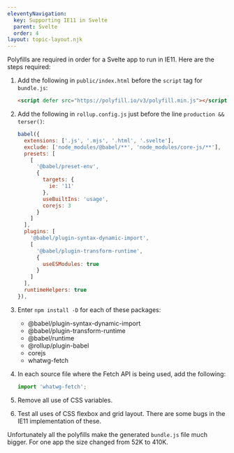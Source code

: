 ```yaml
---
eleventyNavigation:
  key: Supporting IE11 in Svelte
  parent: Svelte
  order: 4
layout: topic-layout.njk
---
```


Polyfills are required in order for a Svelte app to run in IE11.
Here are the steps required:

1. Add the following in `public/index.html`
   before the `script` tag for `bundle.js`:

   ```html
   <script defer src="https://polyfill.io/v3/polyfill.min.js"></script>
   ```

1. Add the following in `rollup.config.js` just before the line `production && terser()`:

   ```js
   babel({
     extensions: ['.js', '.mjs', '.html', '.svelte'],
     exclude: ['node_modules/@babel/**', 'node_modules/core-js/**'],
     presets: [
       [
         '@babel/preset-env',
         {
           targets: {
             ie: '11'
           },
           useBuiltIns: 'usage',
           corejs: 3
         }
       ]
     ],
     plugins: [
       '@babel/plugin-syntax-dynamic-import',
       [
         '@babel/plugin-transform-runtime',
         {
           useESModules: true
         }
       ]
     ],
     runtimeHelpers: true
   }),
   ```

1. Enter `npm install -D` for each of these packages:

   - @babel/plugin-syntax-dynamic-import
   - @babel/plugin-transform-runtime
   - @babel/runtime
   - @rollup/plugin-babel
   - corejs
   - whatwg-fetch

1. In each source file where the Fetch API is being used, add the following:

   ```js
   import 'whatwg-fetch';
   ```

1. Remove all use of CSS variables.

1. Test all uses of CSS flexbox and grid layout.
   There are some bugs in the IE11 implementation of these.

Unfortunately all the polyfills make the generated `bundle.js` file much bigger.
For one app the size changed from 52K to 410K.
